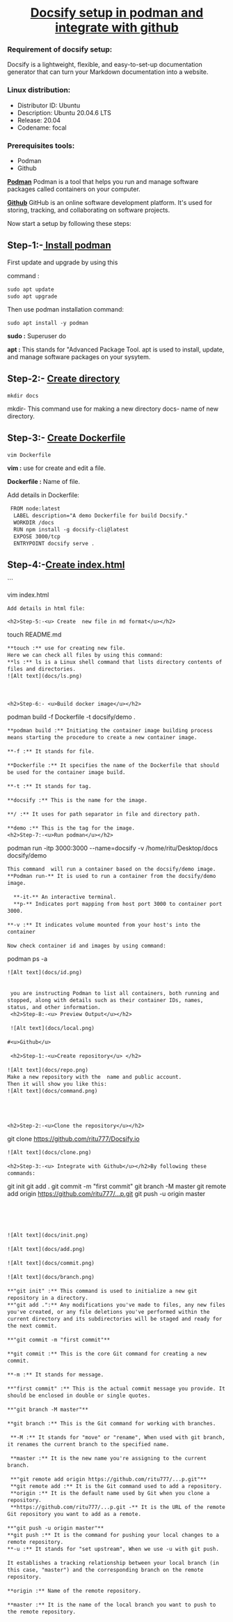 <u><h1 style="text-align:center">Docsify setup in podman and integrate with github</h1></u>


<h3> Requirement of docsify setup:</h3>
Docsify is a lightweight, flexible, and easy-to-set-up documentation generator that can turn your Markdown documentation into a website.


<h3> Linux distribution:</h3>


- Distributor ID:   Ubuntu
- Description:  Ubuntu 20.04.6 LTS
- Release:  20.04
- Codename: focal
 <h3>Prerequisites tools:</h3>


-  Podman
-  Github
  
<u>**Podman**</u>
Podman is a tool  that helps you run and manage software packages called containers on your computer.

<u>**Github**</u>
GitHub is an online software development platform. It's used for storing, tracking, and collaborating on software projects.

Now start a setup by following these steps:

<h2>Step-1:-<u> Install podman </h2></u>
First update and upgrade by using this
 
command : 

```
sudo apt update
sudo apt upgrade
```
Then use podman installation command:

```
sudo apt install -y podman
```
**sudo :** Superuser do

**apt :** This stands for "Advanced Package Tool.
 apt is used to install, update, and manage software packages on your sysytem.

<h2>Step-2:- <u>Create directory</h2></u>
 
```
mkdir docs
```
mkdir- This command use for making a new directory
docs- name of new directory.
<h2> Step-3:- <u> Create Dockerfile</u></h2>

```
vim Dockerfile
```
**vim :** use for create and edit a file.

**Dockerfile :** Name of file.

Add details in Dockerfile:

```
 FROM node:latest
  LABEL description="A demo Dockerfile for build Docsify."
  WORKDIR /docs
  RUN npm install -g docsify-cli@latest
  EXPOSE 3000/tcp
  ENTRYPOINT docsify serve .
```
<h2>Step-4:-<u>Create index.html</u></h2>
```

vim index.html

```
Add details in html file:
```

<!-- index.html -->

<!DOCTYPE html>
<html>
  <head>
    <meta http-equiv="X-UA-Compatible" content="IE=edge,chrome=1" />
    <meta name="viewport" content="width=device-width,initial-scale=1" />
    <meta charset="UTF-8" />
    <link
      rel="stylesheet"
      href="//cdn.jsdelivr.net/npm/docsify@4/themes/vue.css"
    />
  </head>
  <body>
    <div id="app"></div>
    <script>
      window.$docsify = {
        //...
      };
    </script>
    <script src="//cdn.jsdelivr.net/npm/docsify@4"></script>
  </body>
</html>

```
<h2>Step-5:-<u> Create  new file in md format</u></h2>
```

touch README.md

```
**touch :** use for creating new file.
Here we can check all files by using this command:
**ls :** ls is a Linux shell command that lists directory contents of files and directories.
![Alt text](docs/ls.png)



<h2>Step-6:- <u>Build docker image</u></h2>

```
 podman build -f Dockerfile -t docsify/demo .
```
**podman build :** Initiating the container image building process means starting the procedure to create a new container image. 

**-f :** It stands for file.

**Dockerfile :** It specifies the name of the Dockerfile that should be used for the container image build.

**-t :** It stands for tag.

**docsify :** This is the name for the image.

**/ :** It uses for path separator in file and directory path.

**demo :** This is the tag for the image.
<h2>Step-7:-<u>Run podman</u></h2>
```
podman run -itp 3000:3000 --name=docsify -v /home/ritu/Desktop/docs
 docsify/demo
 ```
 This command  will run a container based on the docsify/demo image.
 **Podman run-** It is used to run a container from the docsify/demo image.

   **-it-** An interactive terminal.
   **p-** Indicates port mapping from host port 3000 to container port 3000.

**-v :** It indicates volume mounted from your host's into the container

 Now check container id and images by using command:
 ```
podman ps -a
```
![Alt text](docs/id.png)


 you are instructing Podman to list all containers, both running and stopped, along with details such as their container IDs, names, status, and other information. 
 <h2>Step-8:-<u> Preview Output</u></h2>

 ![Alt text](docs/local.png)

#<u>Github</u>

 <h2>Step-1:-<u>Create repository</u> </h2>

![Alt text](docs/repo.png)
Make a new repository with the  name and public account.
Then it will show you like this:
![Alt text](docs/command.png)




<h2>Step-2:-<u>Clone the repository</u></h2>

``` 
git clone https://github.com/ritu777/Docsify.io
```
![Alt text](docs/clone.png)

<h2>Step-3:-<u> Integrate with Github</u></h2>By following these commands:
```
git init
git add .
git commit -m "first commit"
git branch -M master
git remote add origin https://github.com/ritu777/...p.git
git push -u origin master
```




![Alt text](docs/init.png)

![Alt text](docs/add.png)

![Alt text](docs/commit.png)

![Alt text](docs/branch.png)

**"git init" :** This command is used to initialize a new git repository in a directory.
**"git add .":** Any modifications you've made to files, any new files you've created, or any file deletions you've performed within the current directory and its subdirectories will be staged and ready for the next commit.

**"git commit -m "first commit"**

**git commit :** This is the core Git command for creating a new commit.

**-m :** It stands for message.

**"first commit" :** This is the actual commit message you provide. It should be enclosed in double or single quotes. 

**"git branch -M master"**

**git branch :** This is the Git command for working with branches.

 **-M :** It stands for "move" or "rename", When used with git branch, it renames the current branch to the specified name.

 **master :** It is the new name you're assigning to the current branch.

 **"git remote add origin https://github.com/ritu777/...p.git"**
 **git remote add :** It is the Git command used to add a repository.
 **origin :** It is the default name used by Git when you clone a repository.
 **https://github.com/ritu777/...p.git -** It is the URL of the remote Git repository you want to add as a remote.

**"git push -u origin master"**
**git push :** It is the command for pushing your local changes to a remote repository. 
**-u :** It stands for "set upstream", When we use -u with git push. 

It establishes a tracking relationship between your local branch (in this case, "master") and the corresponding branch on the remote repository. 

**origin :** Name of the remote repository. 

**master :** It is the name of the local branch you want to push to the remote repository.























